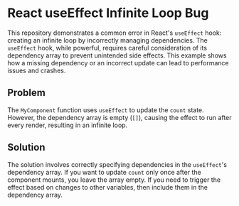 # React useEffect Infinite Loop Bug

This repository demonstrates a common error in React's `useEffect` hook: creating an infinite loop by incorrectly managing dependencies.  The `useEffect` hook, while powerful, requires careful consideration of its dependency array to prevent unintended side effects.  This example shows how a missing dependency or an incorrect update can lead to performance issues and crashes.

## Problem
The `MyComponent` function uses `useEffect` to update the `count` state.  However, the dependency array is empty (`[]`), causing the effect to run after every render, resulting in an infinite loop.

## Solution
The solution involves correctly specifying dependencies in the `useEffect`'s dependency array.  If you want to update `count` only once after the component mounts, you leave the array empty.  If you need to trigger the effect based on changes to other variables, then include them in the dependency array.
